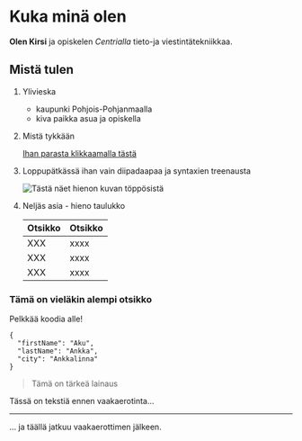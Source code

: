 # Kuka minä olen

**Olen Kirsi** ja opiskelen *Centrialla* tieto-ja viestintätekniikkaa.

## Mistä tulen
1. Ylivieska
    - kaupunki Pohjois-Pohjanmaalla
    - kiva paikka asua ja opiskella

2. Mistä tykkään

    [Ihan parasta klikkaamalla tästä](https://pantera.com/)

3. Loppupätkässä ihan vain diipadaapaa ja syntaxien treenausta

    ![Tästä näet hienon kuvan töppösistä](https://net.centria.fi/wp-content/uploads/2025/04/cropped-IMG_3793-e1743586285542-700x394.jpg) 

4. Neljäs asia - hieno taulukko

  
    | Otsikko    | Otsikko |
    |------------|---------|
    | XXX        | xxxx    |
    | XXX        | xxxx    |
    | XXX        | xxxx    |


### Tämä on vieläkin alempi otsikko

Pelkkää koodia alle!
```
{
  "firstName": "Aku",
  "lastName": "Ankka",
  "city": "Ankkalinna"
}
```

> Tämä on tärkeä lainaus

Tässä on tekstiä ennen vaakaerotinta...

---


... ja täällä jatkuu vaakaerottimen jälkeen.